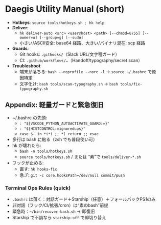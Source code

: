 # Daegis Utility Manual (short)
- **Hotkeys**: `source tools/hotkeys.sh ; hk help`
- **Deliver**:
  - `hk deliver-auto <src> <user@host> <path> [--chmod=0755] [--owner=u] [--group=g] [--sudo]`
  - 小さい/ASCII安全: base64 経路、大きい/バイナリ混在: scp 経路
- **Guards**:
  - Git hooks: `.githooks/`（Slack URL/文字種ガード）
  - CI: `.github/workflows/…`（Handoff/typography/secret scan）
- **Troubleshoot**:
  - 端末が落ちる: `bash --noprofile --norc -l` → `source ~/.bashrc` で原因特定
  - 文字化け: `bash tools/scan-typography.sh` → `bash tools/fix-typography.sh`

## Appendix: 軽量ガードと緊急復旧
- ~/.bashrc の先頭:
  - `: "${VSCODE_PYTHON_AUTOACTIVATE_GUARD:=}"`
  - `: "${HISTCONTROL:=ignoredups}"`
  - `case $- in *i*) ;; *) return ;; esac`
- 多行は bash に貼る（zsh でも普段使い可）
- hk が壊れたら:
  - `bash -n tools/hotkeys.sh`
  - `source tools/hotkeys.sh` / または “素”で `tools/deliver-*.sh`
- フックが止める:
  - 直す: `hk hooks-fix`
  - 急ぎ: `git -c core.hooksPath=/dev/null commit/push`

### Terminal Ops Rules (quick)
- `.bashrc` は薄く：対話ガード＋Starship（任意）＋フォールバックPS1のみ
- 非対話（フック/CI/拡張/cron）は“素のbash”前提
- 緊急時：`~/bin/recover-bash.sh` → 即復旧
- Starship で不調なら `starship-off` で即切り替え
